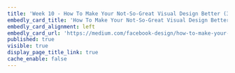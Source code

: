 ```yaml
---
title: 'Week 10 - How To Make Your Not-So-Great Visual Design Better (3 of 4)'
embedly_card_title: 'How To Make Your Not-So-Great Visual Design Better (8 minute read)'
embedly_card_alignment: left
embedly_card_url: 'https://medium.com/facebook-design/how-to-make-your-not-so-great-visual-design-better-67972eee3825#.hmm4xabn3'
published: true
visible: true
display_page_title_link: true
cache_enable: false
---
```

